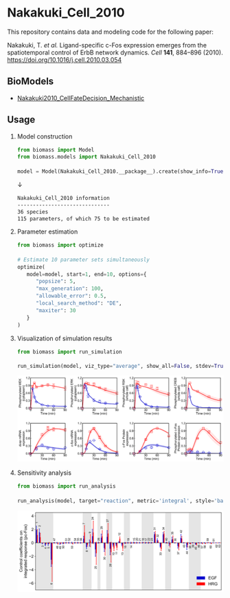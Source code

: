# Nakakuki_Cell_2010

This repository contains data and modeling code for the following paper:

Nakakuki, T. _et al._ Ligand-specific c-Fos expression emerges from the spatiotemporal control of ErbB network dynamics. _Cell_ **141**, 884–896 (2010). https://doi.org/10.1016/j.cell.2010.03.054

## BioModels

- [Nakakuki2010_CellFateDecision_Mechanistic](https://www.ebi.ac.uk/biomodels/BIOMD0000000250)

## Usage

1. Model construction

   ```python
   from biomass import Model
   from biomass.models import Nakakuki_Cell_2010

   model = Model(Nakakuki_Cell_2010.__package__).create(show_info=True)
   ```

   ↓

   ```
   Nakakuki_Cell_2010 information
   ------------------------------
   36 species
   115 parameters, of which 75 to be estimated
   ```

1. Parameter estimation

   ```python
   from biomass import optimize

   # Estimate 10 parameter sets simultaneously
   optimize(
      model=model, start=1, end=10, options={
         "popsize": 5,
         "max_generation": 100,
         "allowable_error": 0.5,
         "local_search_method": "DE",
         "maxiter": 30
      }
   )
   ```

1. Visualization of simulation results

   ```python
   from biomass import run_simulation

   run_simulation(model, viz_type="average", show_all=False, stdev=True)
   ```

   ![simulation_average](https://raw.githubusercontent.com/biomass-dev/biomass/master/docs/_static/img/simulation_average.png)

1. Sensitivity analysis

   ```python
   from biomass import run_analysis

   run_analysis(model, target="reaction", metric='integral', style='barplot')
   ```

   ![sensitivity_PcFos](https://raw.githubusercontent.com/biomass-dev/biomass/master/docs/_static/img/sensitivity_PcFos.png)
